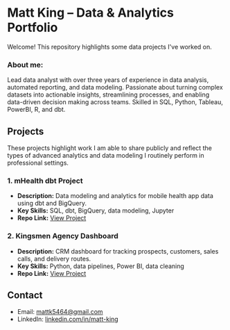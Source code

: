 # Matt King – Data & Analytics Portfolio

Welcome! This repository highlights some data projects I've worked on.

### About me:
Lead data analyst with over three years of experience in data analysis, automated reporting, and data modeling. 
Passionate about turning complex datasets into actionable insights, streamlining processes, and enabling data-driven decision making across teams.
Skilled in SQL, Python, Tableau, PowerBI, R, and dbt.

## Projects
These projects highlight work I am able to share publicly and reflect the types of advanced analytics and data modeling I routinely perform in professional settings.

### 1. mHealth dbt Project
- **Description:** Data modeling and analytics for mobile health app data using dbt and BigQuery.
- **Key Skills:** SQL, dbt, BigQuery, data modeling, Jupyter
- **Repo Link:** [View Project](https://github.com/mattking-2/mHealth_dbt)

### 2. Kingsmen Agency Dashboard
- **Description:** CRM dashboard for tracking prospects, customers, sales calls, and delivery routes.
- **Key Skills:** Python, data pipelines, Power BI, data cleaning
- **Repo Link:** [View Project](https://github.com/mattking-2/kingsmen_agency_project)

## Contact
- Email: mattk5464@gmail.com
- LinkedIn: [linkedin.com/in/matt-king](https://www.linkedin.com/in/matt-king/)

